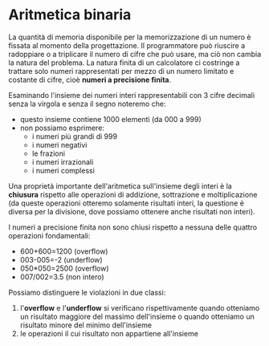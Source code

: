 # Aritmetica binaria

La quantità di memoria disponibile per la memorizzazione di un numero è fissata al momento della progettazione. Il programmatore può riuscire a radoppiare o a triplicare il numero di cifre che può usare, ma ciò non cambia la natura del problema. La natura finita di un calcolatore ci costringe a trattare solo numeri rappresentati per mezzo di un numero limitato e costante di cifre, cioè **numeri a precisione finita**.

Esaminando l'insieme dei numeri interi rappresentabili con 3 cifre decimali senza la virgola e senza il segno noteremo che:

* questo insieme contiene 1000 elementi (da 000 a 999)
* non possiamo esprimere:
  * i numeri più grandi di 999
  * i numeri negativi
  * le frazioni
  * i numeri irrazionali
  * i numeri complessi

Una proprietà importante dell'aritmetica sull'insieme degli interi è la **chiusura** rispetto alle operazioni di addizione, sottrazione e moltiplicazione (da queste operazioni otteremo solamente risultati interi, la questione è diversa per la divisione, dove possiamo ottenere anche risultati non interi).

I numeri a precisione finita non sono chiusi rispetto a nessuna delle quattro operazioni fondamentali:

* 600+600=1200 (overflow)
* 003-005=-2 (underflow)
* 050*050=2500 (overflow)
* 007/002=3.5 (non intero)

Possiamo distinguere le violazioni in due classi:

1. l'**overflow** e l'**underflow** si verificano rispettivamente quando otteniamo un risultato maggiore del massimo dell'insieme o quando otteniamo un risultato minore del minimo dell'insieme
2. le operazioni il cui risultato non appartiene all'insieme

